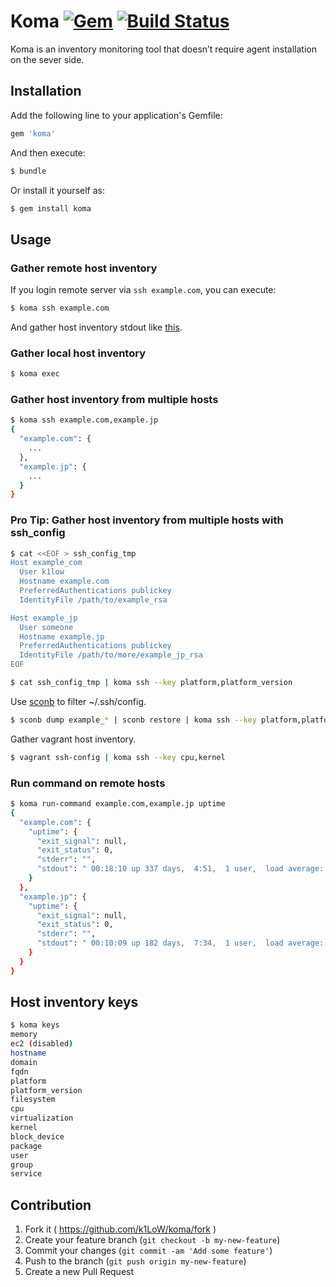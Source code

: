 # Koma [![Gem](https://img.shields.io/gem/v/koma.svg)](https://rubygems.org/gems/koma) [![Build Status](https://travis-ci.org/k1LoW/koma.svg?branch=master)](https://travis-ci.org/k1LoW/koma)

Koma is an inventory monitoring tool that doesn’t require agent installation on the sever side.

## Installation

Add the following line to your application's Gemfile:

```ruby
gem 'koma'
```

And then execute:

```sh
$ bundle
```

Or install it yourself as:

```sh
$ gem install koma
```

## Usage

### Gather remote host inventory

If you login remote server via `ssh example.com`, you can execute:

```sh
$ koma ssh example.com
```

And gather host inventory stdout like [this](stdout_sample.json).

### Gather local host inventory

```sh
$ koma exec
```

### Gather host inventory from multiple hosts

```sh
$ koma ssh example.com,example.jp
{
  "example.com": {
    ...
  },
  "example.jp": {
    ...
  }
}
```

### Pro Tip: Gather host inventory from multiple hosts with ssh_config

```sh
$ cat <<EOF > ssh_config_tmp
Host example_com
  User k1low
  Hostname example.com
  PreferredAuthentications publickey
  IdentityFile /path/to/example_rsa

Host example_jp
  User someone
  Hostname example.jp
  PreferredAuthentications publickey
  IdentityFile /path/to/more/example_jp_rsa
EOF

$ cat ssh_config_tmp | koma ssh --key platform,platform_version
```

Use [sconb](https://github.com/k1LoW/sconb) to filter ~/.ssh/config.

```sh
$ sconb dump example_* | sconb restore | koma ssh --key platform,platform_version
```

Gather vagrant host inventory.

```sh
$ vagrant ssh-config | koma ssh --key cpu,kernel
```

### Run command on remote hosts

```sh
$ koma run-command example.com,example.jp uptime
{
  "example.com": {
    "uptime": {
      "exit_signal": null,
      "exit_status": 0,
      "stderr": "",
      "stdout": " 00:18:10 up 337 days,  4:51,  1 user,  load average: 0.08, 0.02, 0.01\n"
    }
  },
  "example.jp": {
    "uptime": {
      "exit_signal": null,
      "exit_status": 0,
      "stderr": "",
      "stdout": " 00:10:09 up 182 days,  7:34,  1 user,  load average: 0.07, 0.03, 0.01\n"
    }
  }
}
```

## Host inventory keys

```sh
$ koma keys
memory
ec2 (disabled)
hostname
domain
fqdn
platform
platform_version
filesystem
cpu
virtualization
kernel
block_device
package
user
group
service
```

## Contribution

1. Fork it ( https://github.com/k1LoW/koma/fork )
2. Create your feature branch (`git checkout -b my-new-feature`)
3. Commit your changes (`git commit -am 'Add some feature'`)
4. Push to the branch (`git push origin my-new-feature`)
5. Create a new Pull Request
